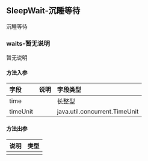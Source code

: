 ## SleepWait-沉睡等待

沉睡等待

### waits-暂无说明

暂无说明

#### 方法入参

| 字段 | 说明 | 字段类型 |
|:---|:---|:---|
| time |  | 长整型 |
| timeUnit |  | java.util.concurrent.TimeUnit |

#### 方法出参

| 说明 | 类型 |
|:---|:---|
|  |  |




